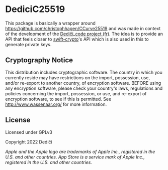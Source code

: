 # DediciC25519

This package is basically a wrapper around https://github.com/christophhagen/CCurve25519 and was made in context of the development of the [Dediĉi_code project (fr)](https://www.dedici.org/dedici_code). The idea is to provide an API that feels closer to [swift-crypto](https://github.com/apple/swift-crypto)'s API which is also used in this to generate private keys.

## Cryptography Notice

This distribution includes cryptographic software. The country in which you currently reside may have restrictions on the import, possession, use, and/or re-export to another country, of encryption software. BEFORE using any encryption software, please check your country's laws, regulations and policies concerning the import, possession, or use, and re-export of encryption software, to see if this is permitted. See http://www.wassenaar.org/ for more information.

## License

Licensed under GPLv3

Copyright 2022 Dediĉi

_Apple and the Apple logo are trademarks of Apple Inc., registered in the U.S. and other countries. App Store is a service mark of Apple Inc., registered in the U.S. and other countries._
